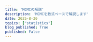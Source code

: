 ```yaml
---
title: 'MCMCの解説'
description: 'MCMCを数式ベースで解説します'
date: 2025-8-30
topics: ["statistics"]
blog_published: True
published: False
---
```





